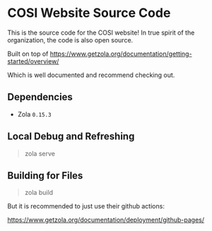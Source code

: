 # COSI Website Source Code

This is the source code for the COSI website!
In true spirit of the organization, the code is also open source.

Built on top of https://www.getzola.org/documentation/getting-started/overview/

Which is well documented and recommend checking out.

## Dependencies

* Zola `0.15.3`

## Local Debug and Refreshing

> zola serve

## Building for Files

> zola build

But it is recommended to just use their github actions:

https://www.getzola.org/documentation/deployment/github-pages/

